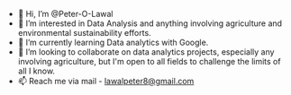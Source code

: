 - 👋 Hi, I’m @Peter-O-Lawal
- 👀 I’m interested in Data Analysis and anything involving agriculture and environmental sustainability efforts.
- 🌱 I’m currently learning Data analytics with Google.
- 💞️ I’m looking to collaborate on data analytics projects, especially any involving agriculture, but I'm open to all fields to challenge the limits of all I know.
- 📫 Reach me via mail - lawalpeter8@gmail.com

<!---
Peter-O-Lawal/Peter-O-Lawal is a ✨ special ✨ repository because its `README.md` (this file) appears on your GitHub profile.
You can click the Preview link to take a look at your changes.
--->

